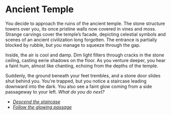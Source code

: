 # Ancient Temple

You decide to approach the ruins of the ancient temple. The stone structure towers over you, its once pristine walls now covered in vines and moss. Strange carvings cover the temple’s facade, depicting celestial symbols and scenes of an ancient civilization long forgotten. The entrance is partially blocked by rubble, but you manage to squeeze through the gap.

Inside, the air is cool and damp. Dim light filters through cracks in the stone ceiling, casting eerie shadows on the floor. As you venture deeper, you hear a faint hum, almost like chanting, echoing from the depths of the temple.

Suddenly, the ground beneath your feet trembles, and a stone door slides shut behind you. You're trapped, but you notice a staircase leading downward into the dark. You also see a faint glow coming from a side passageway to your left.
*What do you do next?*

- *[Descend the staircase](staircase.md)*
- *[Follow the glowing passage](passage.md)*
